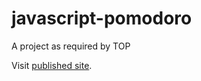 # javascript-pomodoro
A project as required by TOP

Visit [published site](https://joshysmart.github.io/javascript-pomodoro/).

